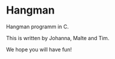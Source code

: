 # Hangman

Hangman programm in C.

This is written by 
Johanna, Malte and Tim.


We hope you will have fun!